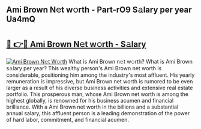 ## Ami Brown N𝚎t w𝚘rth - Part-rO9 S𝚊lary per year Ua4mQ

# <h2><a href="http://gc3x9oy.nevu.top/?p=Ami+Brown">🔗 👉🔴 Ami Brown N𝚎t w𝚘rth - S𝚊lary</a></h2>

[![Ami Brown N𝚎t W𝚘rth](https://i.imgur.com/Oavwk0R.jpeg)](http://gc3x9oy.nevu.top/?p=Ami+Brown)
What is Ami Brown n𝚎t w𝚘rth? What is Ami Brown s𝚊lary per year?
This wealthy person's Ami Brown net worth is considerable, positioning him among the industry's most affluent. His yearly remuneration is impressive, but Ami Brown net worth is rumored to be even larger as a result of his diverse business activities and extensive real estate portfolio. This prosperous man, whose Ami Brown net worth is among the highest globally, is renowned for his business acumen and financial brilliance. With a Ami Brown net worth in the billions and a substantial annual salary, this affluent person is a leading demonstration of the power of hard labor, commitment, and financial acumen.
